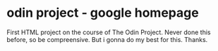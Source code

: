 # odin project - google homepage
 First HTML project on the course of The Odin Project.
 Never done this before, so be compreensive. But i gonna do my best for this.
 Thanks.
